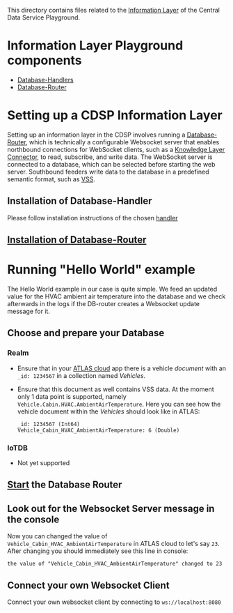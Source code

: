 This directory contains files related to the [Information Layer](https://en.wikipedia.org/wiki/DIKW_pyramid) of the Central Data Service Playground.

# Information Layer Playground components
   - [Database-Handlers](./handlers)
   - [Database-Router](./router)

# Setting up a CDSP Information Layer
Setting up an information layer in the CDSP involves running a [Database-Router](./router), which is technically a configurable Websocket server that enables northbound connections for WebSocket clients, such as a [Knowledge Layer Connector](../knowledge-layer/README.md), to read, subscribe, and write data. The WebSocket server is connected to a database, which can be selected before starting the web server. Southbound feeders write data to the database in a predefined semantic format, such as [VSS](https://github.com/COVESA/vehicle_signal_specification).  

## Installation of Database-Handler

Please follow installation instructions of the chosen [handler](./handlers/)
 
## [Installation of Database-Router](./router/README.md#Install)

# Running "Hello World" example

The Hello World example in our case is quite simple. We feed an updated value for the HVAC ambient air temperature into the database and we check afterwards in the logs if the DB-router creates a Websocket update message for it.

## Choose and prepare your Database

### Realm
- Ensure that in your [ATLAS cloud](https://cloud.mongodb.com/) app there is a vehicle *document* with an `_id: 1234567` in a collection named *Vehicles*.
- Ensure that this document as well contains VSS data. At the moment only 1 data point is supported, namely `Vehicle.Cabin.HVAC.AmbientAirTemperature`. Here you can see how the vehicle document within the *Vehicles* should look like in ATLAS:

  ```
  _id: 1234567 (Int64)
  Vehicle_Cabin_HVAC_AmbientAirTemperature: 6 (Double)
  ```

### IoTDB
- Not yet supported

## [Start](./router/README.md#Run) the Database Router

## Look out for the Websocket Server message in the console
Now you can changed the value of `Vehicle_Cabin_HVAC_AmbientAirTemperature` in ATLAS cloud to let's say `23`. After changing you should immediately see this line in console:

```
the value of "Vehicle_Cabin_HVAC_AmbientAirTemperature" changed to 23
```

## Connect your own Websocket Client
Connect your own websocket client by connecting to `ws://localhost:8080`
